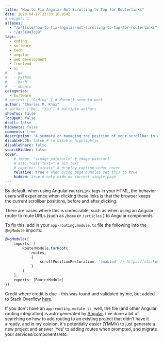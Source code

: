 ```yaml
---
title: "How to Fix Angular Not Scrolling to Top for Routerlinks"
date: 2020-04-17T23:30:16.954Z
# weight: 1
aliases:
  - "/article/how-to-fix-angular-not-scrolling-to-top-for-routerlinks"
  - "/a/5e9a3c08"
tags:
  - coding
  - software
  - tech
  - angular
  - web development
  - frontend
  - ui
#   - go
#   - python
#   - bash
#   - ubuntu
categories:
  - Software
# series: [ "Coding" ] # doesn't seem to work
author: "Charles M. Knox"
# author: ["Me", "You"] # multiple authors
showToc: false
TocOpen: false
draft: false
hidemeta: false
comments: true
description: "A summary on managing the position of your scrollbar in Angular when clicking on links."
disableHLJS: false # to disable highlightjs
disableShare: false
searchHidden: false
cover:
    # image: "<image path/url>" # image path/url
    # alt: "<alt text>" # alt text
    # caption: "<text>" # display caption under cover
    relative: true # when using page bundles set this to true
    hidden: true # only hide on current single page
---
```


By default, when using Angular `routerLink` tags in your HTML, the behavior users will experience when clicking these links is that the browser keeps the current scrollbar positions, before and after clicking.

There are cases where this is undesirable, such as when using an Angular router to route URLs (such as `/home` or `/articles` ) to Angular components.

To fix this, add in your `app-routing.module.ts` file the following into the `@NgModule` imports:

```ts
@NgModule({
    imports: [
        RouterModule.forRoot(
            routes,
            {
                scrollPositionRestoration: 'enabled' // https://stackoverflow.com/a/44372167
            }
        )
    ],
    exports: [RouterModule]
})
```

Credit where credit is due - this was found and validated by me, but added to Stack Overflow [here](https://stackoverflow.com/a/44372167).

If you don't have an `app-routing.module.ts`, well, the file (and other Angular routing integration) is auto-generated by [Angular](https://cli.angular.io/). I've done a bit of searching on how to add routing to an existing project that didn't have it already, and in my opinion, it's potentially easier (YMMV) to just generate a new project and answer 'Yes' to adding routes when prompted, and migrate your services/components/etc.
